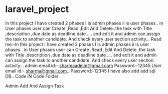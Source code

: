 # laravel_project
In this project I have created 2 phases  I is admin phases  ii is user phases.. in User phases user can Create ,Read ,Edit And Delete..the task with Title ,description ,due  date as deadline date …. and edit it and admin can assign the task to another candidate. And check every user section activity…
Read me:-In this project I have created 2 phases 
I is admin phases 
ii is user phases..
in User phases user can Create ,Read ,Edit And Delete..the task with
Title ,description ,due  date as deadline date ….
and edit it
and admin can assign the task to another candidate. And check every user section activity…
admin  email id:- sharmaadmin@gmail.com
Password:-12345
User email id:- sharma@gmail.com..
Password:-12345
I have also add add sql DB..
Code IN Code Folder

 
   
Admin Add And Assign Task   
      

